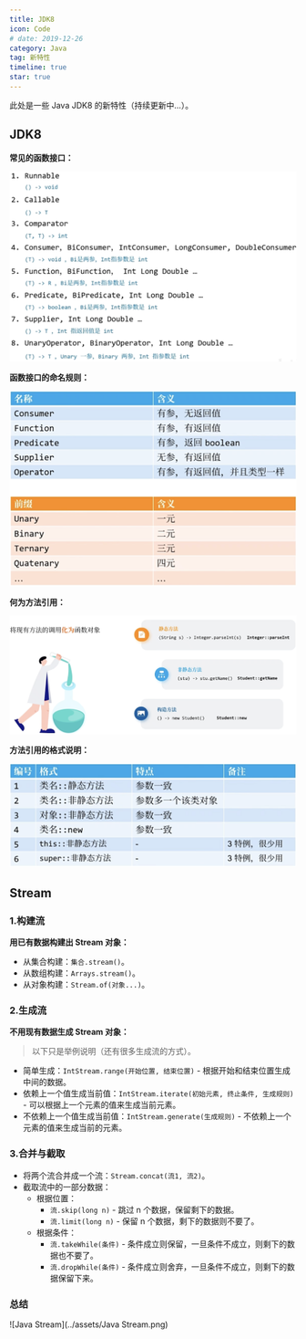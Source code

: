 ```yaml
---
title: JDK8
icon: Code
# date: 2019-12-26
category: Java
tag: 新特性
timeline: true
star: true
---
```


此处是一些 Java JDK8 的新特性（持续更新中...）。

<!-- more -->

## JDK8

**常见的函数接口：**

![常见的函数接口](../assets/常见的函数接口.png)

**函数接口的命名规则：**

![函数接口的命名规则](../assets/函数接口的命名规则.png)

**何为方法引用：**

![何为方法引用](../assets/何为方法引用.png)

**方法引用的格式说明：**

![方法引用的格式说明](../assets/方法引用的格式说明.png)

## Stream

### 1.构建流

**用已有数据构建出 Stream 对象：**

- 从集合构建：`集合.stream()`。
- 从数组构建：`Arrays.stream()`。
- 从对象构建：`Stream.of(对象...)`。

### 2.生成流

**不用现有数据生成 Stream 对象：**

> 以下只是举例说明（还有很多生成流的方式）。

- 简单生成：`IntStream.range(开始位置, 结束位置)` - 根据开始和结束位置生成中间的数据。
- 依赖上一个值生成当前值：`IntStream.iterate(初始元素, 终止条件, 生成规则)` - 可以根据上一个元素的值来生成当前元素。
- 不依赖上一个值生成当前值：`IntStream.generate(生成规则)` - 不依赖上一个元素的值来生成当前的元素。

### 3.合并与截取

- 将两个流合并成一个流：`Stream.concat(流1, 流2)`。
- 截取流中的一部分数据：
  - 根据位置：
    - `流.skip(long n)` - 跳过 n 个数据，保留剩下的数据。
    - `流.limit(long n)` - 保留 n 个数据，剩下的数据则不要了。
  - 根据条件：
    - `流.takeWhile(条件)` - 条件成立则保留，一旦条件不成立，则剩下的数据也不要了。
    - `流.dropWhile(条件)` - 条件成立则舍弃，一旦条件不成立，则剩下的数据保留下来。

### 总结

![Java Stream](../assets/Java Stream.png)
